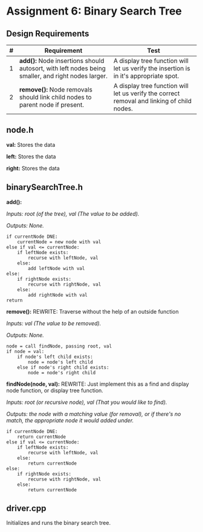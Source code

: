 # Assignment 6: Binary Search Tree

## Design Requirements
|#|Requirement|Test|
|-|-----------|----|
|1|**add():** Node insertions should autosort, with left nodes being smaller, and right nodes larger.|A display tree function will let us verify the insertion is in it's appropriate spot.|
|2|**remove():** Node removals should link child nodes to parent node if present.|A display tree function will let us verify the correct removal and linking of child nodes.|

## node.h
**val:** Stores the data

**left:** Stores the data

**right:** Stores the data

## binarySearchTree.h
**add():**

*Inputs: root (of the tree), val (The value to be added).*

*Outputs: None.*

    if currentNode DNE:
        currentNode = new node with val
    else if val <= currentNode:
        if leftNode exists:
            recurse with leftNode, val
        else:
            add leftNode with val
    else:
        if rightNode exists:
            recurse with rightNode, val
        else:
            add rightNode with val
    return

**remove():** REWRITE: Traverse without the help of an outside function

*Inputs: val (The value to be removed).*

*Outputs: None.*

    node = call findNode, passing root, val
    if node = val:
        if node's left child exists:
            node = node's left child
        else if node's right child exists:
            node = node's right child

**findNode(node, val):** REWRITE: Just implement this as a find and display node function, or display tree function.

*Inputs: root (or recursive node), val (That you would like to find).*

*Outputs: the node with a matching value (for removal), or if there's no match, the appropriate node it would added under.*

    if currentNode DNE:
        return currentNode
    else if val <= currentNode:
        if leftNode exists:
            recurse with leftNode, val
        else:
            return currentNode
    else:
        if rightNode exists:
            recurse with rightNode, val
        else:
            return currentNode

## driver.cpp
Initializes and runs the binary search tree.